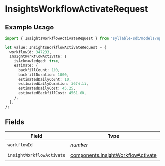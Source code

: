 # InsightsWorkflowActivateRequest

## Example Usage

```typescript
import { InsightsWorkflowActivateRequest } from "syllable-sdk/models/operations";

let value: InsightsWorkflowActivateRequest = {
  workflowId: 347233,
  insightWorkflowActivate: {
    isAcknowledged: true,
    estimate: {
      backfillCount: 100,
      backfillDuration: 1000,
      estimatedDailyCount: 10,
      estimatedDailyDuration: 3674.11,
      estimatedDailyCost: 45.25,
      estimatedBackfillCost: 4561.00,
    },
  },
};
```

## Fields

| Field                                                                                    | Type                                                                                     | Required                                                                                 | Description                                                                              |
| ---------------------------------------------------------------------------------------- | ---------------------------------------------------------------------------------------- | ---------------------------------------------------------------------------------------- | ---------------------------------------------------------------------------------------- |
| `workflowId`                                                                             | *number*                                                                                 | :heavy_check_mark:                                                                       | N/A                                                                                      |
| `insightWorkflowActivate`                                                                | [components.InsightWorkflowActivate](../../models/components/insightworkflowactivate.md) | :heavy_check_mark:                                                                       | N/A                                                                                      |